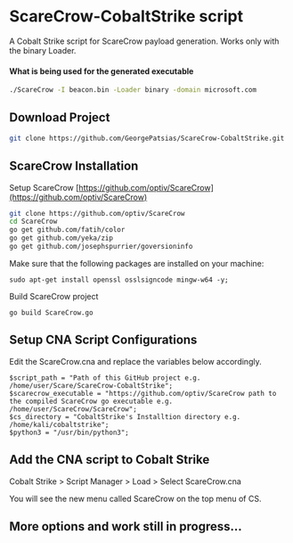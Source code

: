 # ScareCrow-CobaltStrike script

A Cobalt Strike script for ScareCrow payload generation. Works only with the binary Loader.

#### What is being used for the generated executable
```bash
./ScareCrow -I beacon.bin -Loader binary -domain microsoft.com
```
## Download Project
```bash
git clone https://github.com/GeorgePatsias/ScareCrow-CobaltStrike.git
```

## ScareCrow Installation

Setup ScareCrow [https://github.com/optiv/ScareCrow](https://github.com/optiv/ScareCrow)
```bash
git clone https://github.com/optiv/ScareCrow
cd ScareCrow
go get github.com/fatih/color
go get github.com/yeka/zip
go get github.com/josephspurrier/goversioninfo
```
Make sure that the following packages are installed on your machine:
```
sudo apt-get install openssl osslsigncode mingw-w64 -y;
```

Build ScareCrow project

```
go build ScareCrow.go
```

## Setup CNA Script Configurations

Edit the ScareCrow.cna and replace the variables below accordingly.
```
$script_path = "Path of this GitHub project e.g. /home/user/Scare/ScareCrow-CobaltStrike";
$scarecrow_executable = "https://github.com/optiv/ScareCrow path to the compiled ScareCrow go executable e.g.  /home/user/ScareCrow/ScareCrow";
$cs_directory = "CobaltStrike's Installtion directory e.g. /home/kali/cobaltstrike";
$python3 = "/usr/bin/python3";
```

## Add the CNA script to Cobalt Strike
Cobalt Strike > Script Manager > Load > Select ScareCrow.cna

You will see the new menu called ScareCrow on the top menu of CS.

## More options and work still in progress...
